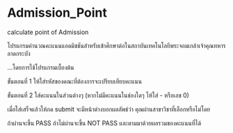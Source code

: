 Admission_Point
===============

calculate point of Admission 

โปรแกรมคำนวณคะแนนแอดมิชชันสำหรับเข้าศึกษาต่อในสถาบันเทคโนโลยีพระจอมเกล้าเจ้าคุณทหารลาดกระบัง

...โดยการใช้โปรแกรมเบื้องต้น

ขั้นตอนที่ 1 ให้ใส่รหัสของคณะที่ต้องการจะเปรียบเทียบคะแนน

ขั้นตอนที่ 2 ใส่คะแนนในส่วนต่างๆ (หากไม่มีคะแนนในช่องใดๆ ไห้ใส่ - หรือเลข 0)

เมื่อใส่เสร็จแล้วให้กด submit จะมีหน้าต่างบอกผลลัพธ์ว่า คุณผ่านสาขาวิชาที่เลือกหรือไม่โดย

ถ้าผ่านจะขึ้น PASS ถ้าไม่ผ่านจะขึ้น NOT PASS และตามมาด้วยผลรวมของคะแนนที่ได้

